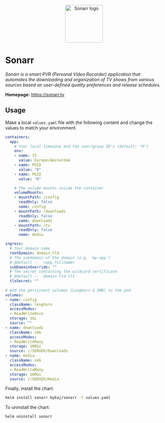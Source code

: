 <p align="center">
    <img src="https://cdn.jsdelivr.net/gh/selfhst/icons/svg/sonarr.svg" height="120" alt="Sonarr logo">
</p>

# Sonarr
*Sonarr is a smart PVR (Personal Video Recorder) application that automates the downloading and organization of TV shows from various sources based on user-defined quality preferences and release schedules.*

**Homepage:** <https://sonarr.tv>

## Usage
Make a local `values.yaml` file with the following content and change the values to match your environment.
```yaml
containers:
  app:
    # Your local timezone and the user/group ID's (default: "0")
    env:
    - name: TZ
      value: Europe/Amsterdam
    - name: PUID
      value: "0"
    - name: PGID
      value: "0"

    # The volume mounts inside the container
    volumeMounts:
    - mountPath: /config
      readOnly: false
      name: config
    - mountPath: /downloads
      readOnly: false
      name: downloads
    - mountPath: /tv
      readOnly: false
      name: media

ingress:
  # Your domain name
  rootDomain: domain.tld
  # The subdomain of the domain (e.g. `my-app`)
  # @default -- `<app.fullname>`
  subDomainOverride: ""
  # The secret containing the wildcard certificate
  # @default -- `domain-tld-tls`
  tlsSecret: ""
  
# Add the persistent volumes (Longhorn & SMB) to the pod
volumes:
- name: config
  className: longhorn
  accessModes: 
  - ReadWriteOnce
  storage: 3Gi
  source: ""
- name: downloads
  className: smb
  accessModes:
  - ReadWriteMany
  storage: 100Gi
  source: //SERVER/Downloads
- name: media
  className: smb
  accessModes: 
  - ReadWriteMany
  storage: 100Gi
  source: //SERVER/Media
```

Finally, install the chart:
```bash
helm install sonarr bykaj/sonarr -f values.yaml
```
To uninstall the chart:
```bash
helm uninstall sonarr
```